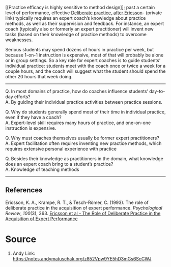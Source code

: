 [[Practice efficacy is highly sensitive to method design]]; past a certain level of performance, effective [Deliberate practice, after Ericsson](https://notes.andymatuschak.org/Deliberate_practice%2C_after_Ericsson)- (private link) typically requires an expert coach’s knowledge about practice methods, as well as their supervision and feedback. For instance, an expert coach (typically also or formerly an expert practitioner) will invent new tasks (based on their knowledge of practice methods) to overcome weaknesses.

Serious students may spend dozens of hours in practice per week, but because 1-on-1 instruction is expensive, most of that will probably be alone or in group settings. So a key role for expert coaches is to guide students’ individual practice: students meet with the coach once or twice a week for a couple hours, and the coach will suggest what the student should spend the other 20 hours that week doing.

---

Q. In most domains of practice, how do coaches influence students’ day-to-day efforts?  
A. By guiding their individual practice activities between practice sessions.

Q. Why do students generally spend most of their time in individual practice, even if they have a coach?  
A. Expert-level skill requires many hours of practice, and one-on-one instruction is expensive.

Q. Why must coaches themselves usually be former expert practitioners?  
A. Expert facilitation often requires inventing new practice methods, which requires extensive personal experience with practice

Q. Besides their knowledge as practitioners in the domain, what knowledge does an expert coach bring to a student’s practice?  
A. Knowledge of teaching methods

---
## References
Ericsson, K. A., Krampe, R. T., & Tesch-Römer, C. (1993). The role of deliberate practice in the acquisition of expert performance. _Psychological Review_, _100_(3), 363. [Ericsson et al - The Role of Deliberate Practice in the Acquisition of Expert Performance](https://notes.andymatuschak.org/Ericsson_et_al_-_The_Role_of_Deliberate_Practice_in_the_Acquisition_of_Expert_Performance)
# Source
1. Andy Link: https://notes.andymatuschak.org/z852Vpw9YE5hD3mGs6ScCWJ